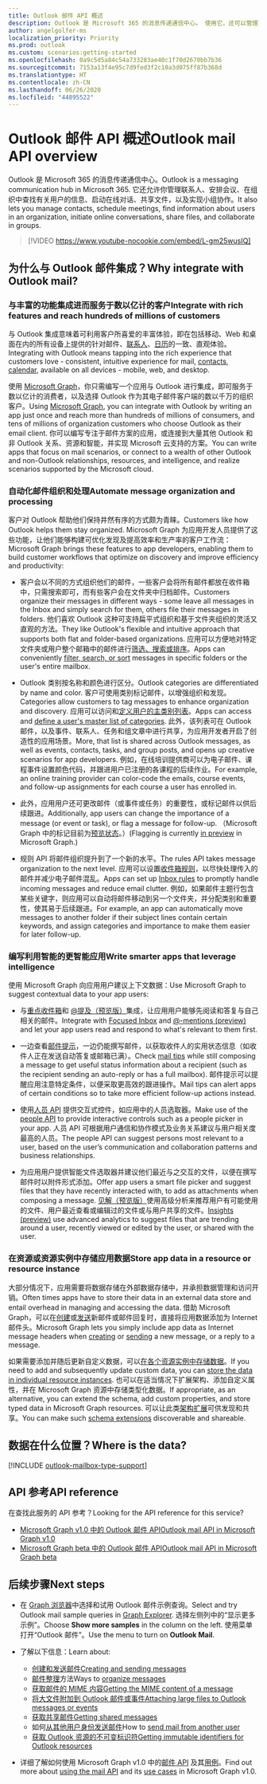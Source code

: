 ```yaml
---
title: Outlook 邮件 API 概述
description: Outlook 是 Microsoft 365 的消息传递通信中心。 使用它，还可以管理联系人、安排会议、查找组织用户的相关信息、
author: angelgolfer-ms
localization_priority: Priority
ms.prod: outlook
ms.custom: scenarios:getting-started
ms.openlocfilehash: 0a9c5d5a84c54a733283ae40c1f70d2670bb7b36
ms.sourcegitcommit: 7153a13f4e95c7d9fed3f2c10a3d075ff87b368d
ms.translationtype: HT
ms.contentlocale: zh-CN
ms.lasthandoff: 06/26/2020
ms.locfileid: "44895522"
---
```

# <a name="outlook-mail-api-overview"></a><span data-ttu-id="71962-104">Outlook 邮件 API 概述</span><span class="sxs-lookup"><span data-stu-id="71962-104">Outlook mail API overview</span></span>

<span data-ttu-id="71962-105">Outlook 是 Microsoft 365 的消息传递通信中心。</span><span class="sxs-lookup"><span data-stu-id="71962-105">Outlook is a messaging communication hub in Microsoft 365.</span></span> <span data-ttu-id="71962-106">它还允许你管理联系人、安排会议、在组织中查找有关用户的信息、启动在线对话、共享文件，以及实现小组协作。</span><span class="sxs-lookup"><span data-stu-id="71962-106">It also lets you manage contacts, schedule meetings, find information about users in an organization, initiate online conversations, share files, and collaborate in groups.</span></span>

> [!VIDEO https://www.youtube-nocookie.com/embed/L-gm25wusIQ]

## <a name="why-integrate-with-outlook-mail"></a><span data-ttu-id="71962-107">为什么与 Outlook 邮件集成？</span><span class="sxs-lookup"><span data-stu-id="71962-107">Why integrate with Outlook mail?</span></span>

### <a name="integrate-with-rich-features-and-reach-hundreds-of-millions-of-customers"></a><span data-ttu-id="71962-108">与丰富的功能集成进而服务于数以亿计的客户</span><span class="sxs-lookup"><span data-stu-id="71962-108">Integrate with rich features and reach hundreds of millions of customers</span></span>

<span data-ttu-id="71962-109">与 Outlook 集成意味着可利用客户所喜爱的丰富体验，即在包括移动、Web 和桌面在内的所有设备上提供的针对邮件、[联系人](outlook-contacts-concept-overview.md)、[日历](outlook-calendar-concept-overview.md)的一致、直观体验。</span><span class="sxs-lookup"><span data-stu-id="71962-109">Integrating with Outlook means tapping into the rich experience that customers love - consistent, intuitive experience for mail, [contacts](outlook-contacts-concept-overview.md), [calendar](outlook-calendar-concept-overview.md), available on all devices - mobile, web, and desktop.</span></span>

<span data-ttu-id="71962-110">使用 [Microsoft Graph](overview.md)，你只需编写一个应用与 Outlook 进行集成，即可服务于数以亿计的消费者，以及选择 Outlook 作为其电子邮件客户端的数以千万的组织客户。</span><span class="sxs-lookup"><span data-stu-id="71962-110">Using [Microsoft Graph](overview.md), you can integrate with Outlook by writing an app just once and reach more than hundreds of millions of consumers, and tens of millions of organization customers who choose Outlook as their email client.</span></span> <span data-ttu-id="71962-111">你可以编写专注于邮件方案的应用，或连接到大量其他 Outlook 和非 Outlook 关系、资源和智能，并实现 Microsoft 云支持的方案。</span><span class="sxs-lookup"><span data-stu-id="71962-111">You can write apps that focus on mail scenarios, or connect to a wealth of other Outlook and non-Outlook relationships, resources, and intelligence, and realize scenarios supported by the Microsoft cloud.</span></span>

### <a name="automate-message-organization-and-processing"></a><span data-ttu-id="71962-112">自动化邮件组织和处理</span><span class="sxs-lookup"><span data-stu-id="71962-112">Automate message organization and processing</span></span>

<span data-ttu-id="71962-113">客户对 Outlook 帮助他们保持井然有序的方式颇为青睐。</span><span class="sxs-lookup"><span data-stu-id="71962-113">Customers like how Outlook helps them stay organized.</span></span> <span data-ttu-id="71962-114">Microsoft Graph 为应用开发人员提供了这些功能，让他们能够构建可优化发现及提高效率和生产率的客户工作流：</span><span class="sxs-lookup"><span data-stu-id="71962-114">Microsoft Graph brings these features to app developers, enabling them to build customer workflows that optimize on discovery and improve efficiency and productivity:</span></span>

- <span data-ttu-id="71962-115">客户会以不同的方式组织他们的邮件，一些客户会将所有邮件都放在收件箱中，只需搜索即可，而有些客户会在文件夹中归档邮件。</span><span class="sxs-lookup"><span data-stu-id="71962-115">Customers organize their messages in different ways - some leave all messages in the Inbox and simply search for them, others file their messages in folders.</span></span> <span data-ttu-id="71962-116">他们喜欢 Outlook 这种可支持扁平式组织和基于文件夹组织的灵活又直观的方法。</span><span class="sxs-lookup"><span data-stu-id="71962-116">They like Outlook's flexible and intuitive approach that supports both flat and folder-based organizations.</span></span> <span data-ttu-id="71962-117">应用可以方便地对特定文件夹或用户整个邮箱中的邮件进行[筛选、搜索或排序](query-parameters.md)。</span><span class="sxs-lookup"><span data-stu-id="71962-117">Apps can conveniently [filter, search, or sort](query-parameters.md) messages in specific folders or the user's entire mailbox.</span></span>

- <span data-ttu-id="71962-118">Outlook 类别按名称和颜色进行区分。</span><span class="sxs-lookup"><span data-stu-id="71962-118">Outlook categories are differentiated by name and color.</span></span> <span data-ttu-id="71962-119">客户可使用类别标记邮件，以增强组织和发现。</span><span class="sxs-lookup"><span data-stu-id="71962-119">Categories allow customers to tag messages to enhance organization and discovery.</span></span> <span data-ttu-id="71962-120">应用可以访问和[定义用户的主类别列表](/graph/api/outlookuser-post-mastercategories?view=graph-rest-1.0)。</span><span class="sxs-lookup"><span data-stu-id="71962-120">Apps can access and [define a user's master list of categories](/graph/api/outlookuser-post-mastercategories?view=graph-rest-1.0).</span></span> <span data-ttu-id="71962-121">此外，该列表可在 Outlook 邮件，以及事件、联系人、任务和组文章中进行共享，为应用开发者开启了创造性的应用场景。</span><span class="sxs-lookup"><span data-stu-id="71962-121">More, that list is shared across Outlook messages, as well as events, contacts, tasks, and group posts, and opens up creative scenarios for app developers.</span></span> <span data-ttu-id="71962-122">例如，在线培训提供商可以为电子邮件、课程事件设置颜色代码，并跟进用户已注册的各课程的后续作业。</span><span class="sxs-lookup"><span data-stu-id="71962-122">For example, an online training provider can color-code the emails, course events, and follow-up assignments for each course a user has enrolled in.</span></span>

- <span data-ttu-id="71962-123">此外，应用用户还可更改邮件（或事件或任务）的重要性，或标记邮件以供后续跟进。</span><span class="sxs-lookup"><span data-stu-id="71962-123">Additionally, app users can change the importance of a message (or event or task), or flag a message for follow-up.</span></span> <span data-ttu-id="71962-124">（Microsoft Graph 中的标记目前为[预览状态](versioning-and-support.md#beta-version)。）</span><span class="sxs-lookup"><span data-stu-id="71962-124">(Flagging is currently [in preview](versioning-and-support.md#beta-version) in Microsoft Graph.)</span></span>

- <span data-ttu-id="71962-125">规则 API 将邮件组织提升到了一个新的水平。</span><span class="sxs-lookup"><span data-stu-id="71962-125">The rules API takes message organization to the next level.</span></span> <span data-ttu-id="71962-126">应用可以设置[收件箱规则](/graph/api/resources/messagerule?view=graph-rest-1.0)，以尽快处理传入的邮件并减少电子邮件混乱。</span><span class="sxs-lookup"><span data-stu-id="71962-126">Apps can set up [Inbox rules](/graph/api/resources/messagerule?view=graph-rest-1.0) to promptly handle incoming messages and reduce email clutter.</span></span> <span data-ttu-id="71962-127">例如，如果邮件主题行包含某些关键字，则应用可以自动将邮件移动到另一个文件夹，并分配类别和重要性，使其易于后续跟进。</span><span class="sxs-lookup"><span data-stu-id="71962-127">For example, an app can automatically move messages to another folder if their subject lines contain certain keywords, and assign categories and importance to make them easier for later follow-up.</span></span>

### <a name="write-smarter-apps-that-leverage-intelligence"></a><span data-ttu-id="71962-128">编写利用智能的更智能应用</span><span class="sxs-lookup"><span data-stu-id="71962-128">Write smarter apps that leverage intelligence</span></span>

<span data-ttu-id="71962-129">使用 Microsoft Graph 向应用用户建议上下文数据：</span><span class="sxs-lookup"><span data-stu-id="71962-129">Use Microsoft Graph to suggest contextual data to your app users:</span></span>

- <span data-ttu-id="71962-130">与[重点收件箱](/graph/api/resources/manage-focused-inbox?view=graph-rest-1.0)和 [@提及（预览版）](/graph/api/message-get?view=graph-rest-beta#request-2)集成，让应用用户能够先阅读和答复与自己相关的邮件。</span><span class="sxs-lookup"><span data-stu-id="71962-130">Integrate with [Focused Inbox](/graph/api/resources/manage-focused-inbox?view=graph-rest-1.0) and [@-mentions (preview)](/graph/api/message-get?view=graph-rest-beta#request-2) and let your app users read and respond to what's relevant to them first.</span></span>

- <span data-ttu-id="71962-131">一边查看[邮件提示](/graph/api/resources/mailtips?view=graph-rest-1.0)，一边仍能撰写邮件，以获取收件人的实用状态信息（如收件人正在发送自动答复或邮箱已满）。</span><span class="sxs-lookup"><span data-stu-id="71962-131">Check [mail tips](/graph/api/resources/mailtips?view=graph-rest-1.0) while still composing a message to get useful status information about a recipient (such as the recipient sending an auto-reply or has a full mailbox).</span></span> <span data-ttu-id="71962-132">邮件提示可以提醒应用注意特定条件，以便采取更高效的跟进操作。</span><span class="sxs-lookup"><span data-stu-id="71962-132">Mail tips can alert apps of certain conditions so to take more efficient follow-up actions instead.</span></span>

- <span data-ttu-id="71962-133">使用[人员 API](people-example.md) 提供交互式控件，如应用中的人员选取器。</span><span class="sxs-lookup"><span data-stu-id="71962-133">Make use of the [people API](people-example.md) to provide interactive controls such as a people picker in your app.</span></span> <span data-ttu-id="71962-134">人员 API 可根据用户通信和协作模式及业务关系建议与用户相关度最高的人员。</span><span class="sxs-lookup"><span data-stu-id="71962-134">The people API can suggest persons most relevant to a user, based on the user’s communication and collaboration patterns and business relationships.</span></span>

- <span data-ttu-id="71962-135">为应用用户提供智能文件选取器并建议他们最近与之交互的文件，以便在撰写邮件时以附件形式添加。</span><span class="sxs-lookup"><span data-stu-id="71962-135">Offer app users a smart file picker and suggest files that they have recently interacted with, to add as attachments when composing a message.</span></span> <span data-ttu-id="71962-136">[见解（预览版）](/graph/api/resources/insights?view=graph-rest-beta)使用高级分析来推荐用户有可能使用的文件、用户最近查看或编辑过的文件或与用户共享的文件。</span><span class="sxs-lookup"><span data-stu-id="71962-136">[Insights (preview)](/graph/api/resources/insights?view=graph-rest-beta) use advanced analytics to suggest files that are trending around a user, recently viewed or edited by the user, or shared with the user.</span></span>


### <a name="store-app-data-in-a-resource-or-resource-instance"></a><span data-ttu-id="71962-137">在资源或资源实例中存储应用数据</span><span class="sxs-lookup"><span data-stu-id="71962-137">Store app data in a resource or resource instance</span></span>

<span data-ttu-id="71962-138">大部分情况下，应用需要将数据存储在外部数据存储中，并承担数据管理和访问开销。</span><span class="sxs-lookup"><span data-stu-id="71962-138">Often times apps have to store their data in an external data store and entail overhead in managing and accessing the data.</span></span> <span data-ttu-id="71962-139">借助 Microsoft Graph，可以在[创建](/graph/api/user-post-messages?view=graph-rest-1.0#request-2)或[发送](/graph/api/user-sendmail?view=graph-rest-1.0#request-2)新邮件或邮件回复时，直接将应用数据添加为 Internet 邮件头。</span><span class="sxs-lookup"><span data-stu-id="71962-139">Microsoft Graph lets you simply include app data as Internet message headers when [creating](/graph/api/user-post-messages?view=graph-rest-1.0#request-2) or [sending](/graph/api/user-sendmail?view=graph-rest-1.0#request-2) a new message, or a reply to a message.</span></span>

<span data-ttu-id="71962-140">如果需要添加并随后更新自定义数据，可以[在各个资源实例中存储数据](extensibility-overview.md#open-extensions)。</span><span class="sxs-lookup"><span data-stu-id="71962-140">If you need to add and subsequently update custom data, you can [store the data in individual resource instances](extensibility-overview.md#open-extensions).</span></span> <span data-ttu-id="71962-141">也可以在适当情况下扩展架构、添加自定义属性，并在 Microsoft Graph 资源中存储类型化数据。</span><span class="sxs-lookup"><span data-stu-id="71962-141">If appropriate, as an alternative, you can extend the schema, add custom properties, and store typed data in Microsoft Graph resources.</span></span> <span data-ttu-id="71962-142">可以让此类[架构扩展](extensibility-overview.md#schema-extensions)可供发现和共享。</span><span class="sxs-lookup"><span data-stu-id="71962-142">You can make such [schema extensions](extensibility-overview.md#schema-extensions) discoverable and shareable.</span></span>

## <a name="where-is-the-data"></a><span data-ttu-id="71962-143">数据在什么位置？</span><span class="sxs-lookup"><span data-stu-id="71962-143">Where is the data?</span></span>

[!INCLUDE [outlook-mailbox-type-support](../includes/outlook-mailbox-type-support.md)]

## <a name="api-reference"></a><span data-ttu-id="71962-144">API 参考</span><span class="sxs-lookup"><span data-stu-id="71962-144">API reference</span></span>
<span data-ttu-id="71962-145">在查找此服务的 API 参考？</span><span class="sxs-lookup"><span data-stu-id="71962-145">Looking for the API reference for this service?</span></span>

- [<span data-ttu-id="71962-146">Microsoft Graph v1.0 中的 Outlook 邮件 API</span><span class="sxs-lookup"><span data-stu-id="71962-146">Outlook mail API in Microsoft Graph v1.0</span></span>](/graph/api/resources/mail-api-overview?view=graph-rest-1.0)
- [<span data-ttu-id="71962-147">Microsoft Graph beta 中的 Outlook 邮件 API</span><span class="sxs-lookup"><span data-stu-id="71962-147">Outlook mail API in Microsoft Graph beta</span></span>](/graph/api/resources/mail-api-overview?view=graph-rest-beta)


## <a name="next-steps"></a><span data-ttu-id="71962-148">后续步骤</span><span class="sxs-lookup"><span data-stu-id="71962-148">Next steps</span></span>

- <span data-ttu-id="71962-149">在 [Graph 浏览器](https://developer.microsoft.com/graph/graph-explorer/?request=me%2Fmessages&version=v1.0)中选择和试用 Outlook 邮件示例查询。</span><span class="sxs-lookup"><span data-stu-id="71962-149">Select and try Outlook mail sample queries in [Graph Explorer](https://developer.microsoft.com/graph/graph-explorer/?request=me%2Fmessages&version=v1.0).</span></span> <span data-ttu-id="71962-150">选择左侧列中的“显示更多示例”。</span><span class="sxs-lookup"><span data-stu-id="71962-150">Choose **Show more samples** in the column on the left.</span></span> <span data-ttu-id="71962-151">使用菜单打开“Outlook 邮件”。</span><span class="sxs-lookup"><span data-stu-id="71962-151">Use the menu to turn on **Outlook Mail**.</span></span>
- <span data-ttu-id="71962-152">了解以下信息：</span><span class="sxs-lookup"><span data-stu-id="71962-152">Learn about:</span></span>

  - [<span data-ttu-id="71962-153">创建和发送邮件</span><span class="sxs-lookup"><span data-stu-id="71962-153">Creating and sending messages</span></span>](outlook-create-send-messages.md)
  - <span data-ttu-id="71962-154">[邮件整理](outlook-organize-messages.md)方法</span><span class="sxs-lookup"><span data-stu-id="71962-154">Ways to [organize messages](outlook-organize-messages.md)</span></span>
  - [<span data-ttu-id="71962-155">获取邮件的 MIME 内容</span><span class="sxs-lookup"><span data-stu-id="71962-155">Getting the MIME content of a message</span></span>](outlook-get-mime-message.md)
  - [<span data-ttu-id="71962-156">将大文件附加到 Outlook 邮件或事件</span><span class="sxs-lookup"><span data-stu-id="71962-156">Attaching large files to Outlook messages or events</span></span>](outlook-large-attachments.md)
  - [<span data-ttu-id="71962-157">获取共享邮件</span><span class="sxs-lookup"><span data-stu-id="71962-157">Getting shared messages</span></span>](outlook-share-messages-folders.md)
  - <span data-ttu-id="71962-158">如何[从其他用户身份发送邮件](outlook-send-mail-from-other-user.md)</span><span class="sxs-lookup"><span data-stu-id="71962-158">How to [send mail from another user](outlook-send-mail-from-other-user.md)</span></span>
  - [<span data-ttu-id="71962-159">获取 Outlook 资源的不可变标识符</span><span class="sxs-lookup"><span data-stu-id="71962-159">Getting immutable identifiers for Outlook resources</span></span>](outlook-immutable-id.md)

- <span data-ttu-id="71962-160">详细了解如何使用 Microsoft Graph v1.0 中的[邮件 API](/graph/api/resources/mail-api-overview?view=graph-rest-1.0) 及其[用例](/graph/api/resources/mail-api-overview?view=graph-rest-1.0#common-use-cases)。</span><span class="sxs-lookup"><span data-stu-id="71962-160">Find out more about [using the mail API](/graph/api/resources/mail-api-overview?view=graph-rest-1.0) and its [use cases](/graph/api/resources/mail-api-overview?view=graph-rest-1.0#common-use-cases) in Microsoft Graph v1.0.</span></span>


